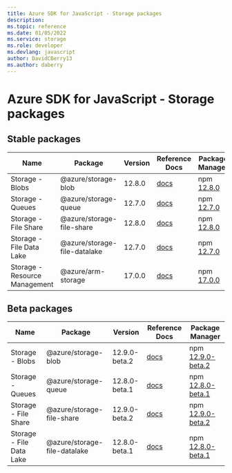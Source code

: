 ```yaml
---
title: Azure SDK for JavaScript - Storage packages
description: 
ms.topic: reference
ms.date: 01/05/2022
ms.service: storage
ms.role: developer
ms.devlang: javascript
author: DavidCBerry13
ms.author: daberry
---
```


# Azure SDK for JavaScript - Storage packages

## Stable packages

| Name                  | Package              | Version          | Reference Docs         | Package Manager                |
|-----------------------|----------------------|------------------|------------------------|--------------------------------|
| Storage - Blobs | @azure/storage-blob | 12.8.0 | [docs](/azure/javascript/sdk/sdk-demo2/storage/storage-blob/azure-storage-blob/stable)  | npm [12.8.0](https://www.npmjs.com/package/%40azure%2Fstorage-blob) |
| Storage - Queues | @azure/storage-queue | 12.7.0 | [docs](/azure/javascript/sdk/sdk-demo2/storage/storage-queue/azure-storage-queue/stable)  | npm [12.7.0](https://www.npmjs.com/package/%40azure%2Fstorage-queue) |
| Storage - File Share | @azure/storage-file-share | 12.8.0 | [docs](/azure/javascript/sdk/sdk-demo2/storage/storage-file-share/azure-storage-file-share/stable)  | npm [12.8.0](https://www.npmjs.com/package/%40azure%2Fstorage-file-share) |
| Storage - File Data Lake | @azure/storage-file-datalake | 12.7.0 | [docs](/azure/javascript/sdk/sdk-demo2/storage/storage-file-datalake/azure-storage-file-datalake/stable)  | npm [12.7.0](https://www.npmjs.com/package/%40azure%2Fstorage-file-datalake) |
| Storage - Resource Management | @azure/arm-storage | 17.0.0 | [docs](/azure/javascript/sdk/sdk-demo2/storage/arm-storage/azure-arm-storage/stable)  | npm [17.0.0](https://www.npmjs.com/package/%40azure%2Farm-storage) |
 

## Beta packages

| Name                  | Package              | Version          | Reference Docs         | Package Manager                |
|-----------------------|----------------------|------------------|------------------------|--------------------------------|
| Storage - Blobs | @azure/storage-blob | 12.9.0-beta.2 | [docs](/azure/javascript/sdk/sdk-demo2/storage/storage-blob/azure-storage-blob/beta)  | npm [12.9.0-beta.2](https://www.npmjs.com/package/%40azure%2Fstorage-blob%4012.9.0-beta.2) |
| Storage - Queues | @azure/storage-queue | 12.8.0-beta.1 | [docs](/azure/javascript/sdk/sdk-demo2/storage/storage-queue/azure-storage-queue/beta)  | npm [12.8.0-beta.1](https://www.npmjs.com/package/%40azure%2Fstorage-queue%4012.8.0-beta.1) |
| Storage - File Share | @azure/storage-file-share | 12.9.0-beta.2 | [docs](/azure/javascript/sdk/sdk-demo2/storage/storage-file-share/azure-storage-file-share/beta)  | npm [12.9.0-beta.2](https://www.npmjs.com/package/%40azure%2Fstorage-file-share%4012.9.0-beta.2) |
| Storage - File Data Lake | @azure/storage-file-datalake | 12.8.0-beta.1 | [docs](/azure/javascript/sdk/sdk-demo2/storage/storage-file-datalake/azure-storage-file-datalake/beta)  | npm [12.8.0-beta.1](https://www.npmjs.com/package/%40azure%2Fstorage-file-datalake%4012.8.0-beta.1) |
 


 